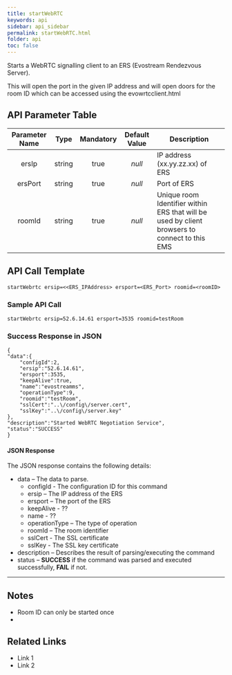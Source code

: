 ```yaml
---
title: startWebRTC
keywords: api
sidebar: api_sidebar
permalink: startWebRTC.html
folder: api
toc: false
---
```




Starts a WebRTC signalling client to an ERS (Evostream Rendezvous Server).

This will open the port in the given IP address and will open doors for the room ID which can be accessed using the evowrtcclient.html





## API Parameter Table



| Parameter Name |  Type  | Mandatory | Default Value | Description                              |
| :------------: | :----: | :-------: | :-----------: | ---------------------------------------- |
|     ersIp      | string |   true    |    *null*     | IP address (xx.yy.zz.xx) of ERS          |
|    ersPort     | string |   true    |    *null*     | Port of ERS                              |
|     roomId     | string |   true    |    *null*     | Unique room Identifier within ERS that will be used by client browsers to connect to this EMS |



## API Call Template

``` 
startWebrtc ersip=<<ERS_IPAddress> ersport=<ERS_Port> roomid=<roomID>
```



### Sample API Call

``` 
startWebrtc ersip=52.6.14.61 ersport=3535 roomid=testRoom
```



### Success Response in JSON

``` 
{
"data":{
    "configId":2,
    "ersip":"52.6.14.61",
    "ersport":3535,
    "keepAlive":true,
    "name":"evostreamms",
    "operationType":9,
    "roomid":"testRoom",
    "sslCert":"..\/config\/server.cert",
    "sslKey":"..\/config\/server.key"
},
"description":"Started WebRTC Negotiation Service",
"status":"SUCCESS"
}
```



#### JSON Response

The JSON response contains the following details:

- data – The data to parse.
  - configId - The configuration ID for this command
  - ersip – The IP address of the ERS
  - ersport – The port of the ERS
  - keepAlive - ??
  - name - ??
  - operationType – The type of operation
  - roomId – The room identifier
  - sslCert - The SSL certificate
  - sslKey - The SSL key certificate
- description – Describes the result of parsing/executing the command
- status – **SUCCESS** if the command was parsed and executed successfully, **FAIL** if not.

------

## Notes

- Room ID can only be started once
- ​





## **Related Links**

- Link 1
- Link 2